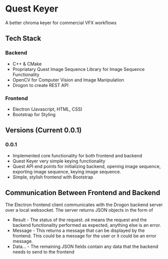 # Quest Keyer
A better chroma keyer for commercial VFX workflows

## Tech Stack
### Backend
- C++ & CMake
- Propriatary Quest Image Sequence Library for Image Sequence Functionality
- OpenCV for Computer Vision and Image Manipulation
- Drogon to create REST API

### Frontend
- Electron (Javascript, HTML, CSS)
- Bootstrap for Styling

## Versions (Current 0.0.1)
### 0.0.1
- Implemented core functionality for both frontend and backend
- Quest Keyer very simple keying functionality
- Quest API end points for initializing backend, opening image sequence, exporting image sequence, keying image sequence.
- Simple, stylish frontend with Bootstrap

## Communication Between Frontend and Backend
The Electron frontend client communicates with the Drogon backend server over a local websocket. The server returns JSON objects in the form of  
- Result - The status of the request. *ok* means the request and the backend functionality performed as expected, anything else is an error.
- Message - This returns a message that can be displayed by the frontend. This could be a message for the user or it could be an error message.
- Data... - The remaining JSON fields contain any data that the backend needs to send to the frontend
